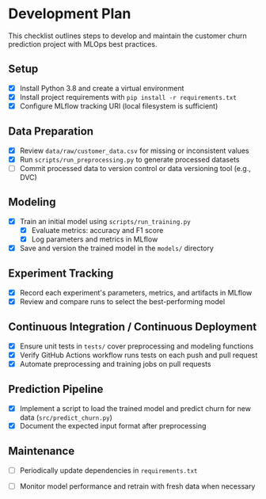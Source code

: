 # Development Plan

This checklist outlines steps to develop and maintain the customer churn prediction project with MLOps best practices.

## Setup
- [x] Install Python 3.8 and create a virtual environment
- [x] Install project requirements with `pip install -r requirements.txt`
- [x] Configure MLflow tracking URI (local filesystem is sufficient)

## Data Preparation
- [x] Review `data/raw/customer_data.csv` for missing or inconsistent values
- [x] Run `scripts/run_preprocessing.py` to generate processed datasets
- [ ] Commit processed data to version control or data versioning tool (e.g., DVC)

## Modeling
- [x] Train an initial model using `scripts/run_training.py`
  - [x] Evaluate metrics: accuracy and F1 score
  - [x] Log parameters and metrics in MLflow
- [x] Save and version the trained model in the `models/` directory

## Experiment Tracking
- [x] Record each experiment's parameters, metrics, and artifacts in MLflow
- [x] Review and compare runs to select the best-performing model

## Continuous Integration / Continuous Deployment
- [x] Ensure unit tests in `tests/` cover preprocessing and modeling functions
- [x] Verify GitHub Actions workflow runs tests on each push and pull request
- [x] Automate preprocessing and training jobs on pull requests

## Prediction Pipeline
- [x] Implement a script to load the trained model and predict churn for new data (`src/predict_churn.py`)
- [x] Document the expected input format after preprocessing

## Maintenance
- [ ] Periodically update dependencies in `requirements.txt`
- [ ] Monitor model performance and retrain with fresh data when necessary

